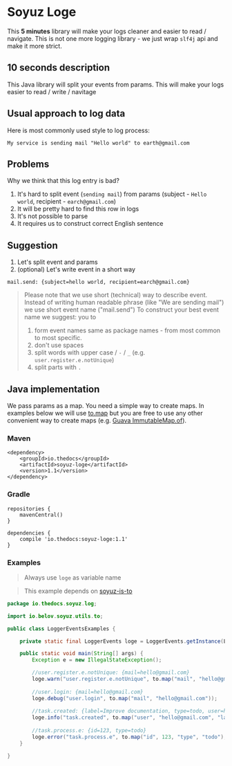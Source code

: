 # Soyuz Loge
This **5 minutes** library will make your logs cleaner and easier to read / navigate.
This is not one more logging library - we just wrap `slf4j` api and make it more strict.

## 10 seconds description
This Java library will split your events from params. This will make your logs easier to read / write / navitage

## Usual approach to log data
Here is most commonly used style to log process:
```
My service is sending mail "Hello world" to earth@gmail.com
```
## Problems
Why we think that this log entry is bad?
1. It's hard to split event (`sending mail`) from params (subject - `Hello world`, recipient - `earch@gmail.com`)
2. It will be pretty hard to find this row in logs
3. It's not possible to parse
4. It requires us to construct correct English sentence

## Suggestion
1. Let's split event and params
2. (optional) Let's write event in a short way

```
mail.send: {subject=hello world, recipient=earch@gmail.com}
```

> Please note that we use short (technical) way to describe event. Instead of writing human readable phrase (like "We are sending mail") we use short event name ("mail.send")
> To construct your best event name we suggest: you to 
> 1. form event names same as package names - from most common to most specific. 
> 2. don't use spaces
> 3. split words with upper case / `-` / `_` (e.g. `user.register.e.notUnique`)
> 4. split parts with `.`

## Java implementation
We pass params as a map. You need a simple way to create maps. In examples below we will use [to.map](https://github.com/thedocs-io/soyuz-is-to) but you are free to use any other convenient way to create maps (e.g. [Guava ImmutableMap.of](http://google.github.io/guava/releases/snapshot/api/docs/com/google/common/collect/ImmutableMap.html)).

### Maven
```
<dependency>
    <groupId>io.thedocs</groupId>
    <artifactId>soyuz-loge</artifactId>
    <version>1.1</version>
</dependency>
```

### Gradle
```
repositories {
    mavenCentral()
}

dependencies {
    compile 'io.thedocs:soyuz-loge:1.1'
}
```

### Examples

> Always use `loge` as variable name

> This example depends on [soyuz-is-to](https://github.com/thedocs-io/soyuz-is-to)

```java
package io.thedocs.soyuz.log;

import io.belov.soyuz.utils.to;

public class LoggerEventsExamples {

    private static final LoggerEvents loge = LoggerEvents.getInstance(LoggerEventsExamples.class);

    public static void main(String[] args) {
        Exception e = new IllegalStateException();

        //user.register.e.notUnique: {mail=hello@gmail.com}
        loge.warn("user.register.e.notUnique", to.map("mail", "hello@gmail.com"));
        
        //user.login: {mail=hello@gmail.com}
        loge.debug("user.login", to.map("mail", "hello@gmail.com")); 
        
        //task.created: {label=Improve documentation, type=todo, user=hello@gmail.com}
        loge.info("task.created", to.map("user", "hello@gmail.com", "label", "Improve documentation", "type", "todo")); 
        
        //task.process.e: {id=123, type=todo}
        loge.error("task.process.e", to.map("id", 123, "type", "todo"), e); 
    }

}
```
